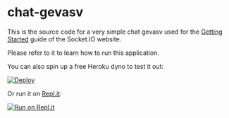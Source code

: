 # chat-gevasv

This is the source code for a very simple chat gevasv used for
the [Getting Started](http://socket.io/get-started/chat/) guide
of the Socket.IO website.

Please refer to it to learn how to run this application.

You can also spin up a free Heroku dyno to test it out:

[![Deploy](https://www.herokucdn.com/deploy/button.png)](https://heroku.com/deploy?template=https://github.com/socketio/chat-gevasv)

Or run it on [Repl.it](https://repl.it/):

[![Run on Repl.it](https://repl.it/badge/github/socketio/chat-gevasv)](https://repl.it/github/socketio/chat-gevasv)
